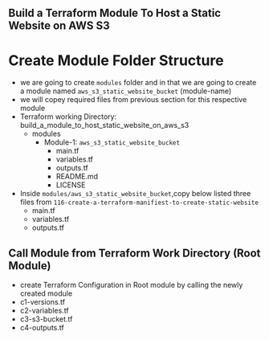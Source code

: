 ## Build a Terraform Module To Host a Static Website on AWS S3
# Create Module Folder Structure
- we are going to create `modules` folder and in that we are going to create a module named `aws_s3_static_website_bucket` (module-name)
- we will copey required files from previous section for this respective module
- Terraform working Directory: build_a_module_to_host_static_website_on_aws_s3
    - modules
        - Module-1: `aws_s3_static_website_bucket`
            - main.tf
            - variables.tf
            - outputs.tf
            - README.md
            - LICENSE
- Inside `modules/aws_s3_static_website_bucket`,copy below listed three files from `116-create-a-terraform-manifiest-to-create-static-website`
    - main.tf
    - variables.tf
    - outputs.tf


## Call Module from Terraform Work Directory (Root Module)
- create Terraform Configuration in Root module by calling the newly created module
- c1-versions.tf
- c2-variables.tf
- c3-s3-bucket.tf
- c4-outputs.tf
